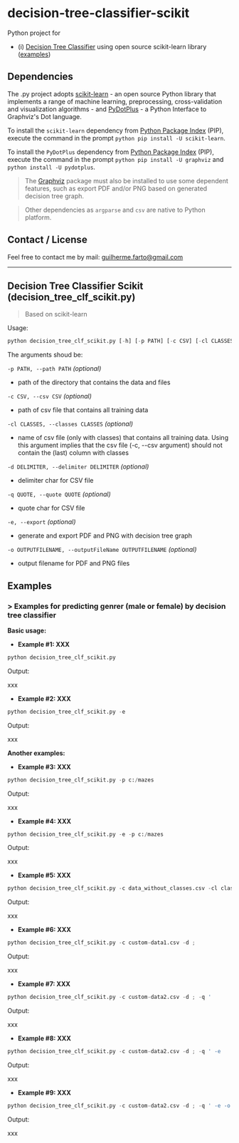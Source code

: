 # decision-tree-classifier-scikit

Python project for
* (i) [Decision Tree Classifier](#decision-tree-clf) using open source scikit-learn library ([examples](#decision-tree-clf-examples))

## Dependencies

The .py project adopts [scikit-learn](http://scikit-learn.org/) - an open source Python library that implements a range of machine learning, preprocessing, cross-validation and visualization algorithms - and [PyDotPlus](pydotplus.readthedocs.io/) - a Python Interface to Graphviz's Dot language.

To install the `scikit-learn` dependency from [Python Package Index](https://pypi.python.org/pypi/pip) (PIP), execute the command in the prompt ```python pip install -U scikit-learn```.

To install the `PyDotPlus` dependency from [Python Package Index](https://pypi.python.org/pypi/pip) (PIP), execute the command in the prompt ```python pip install -U graphviz``` and ```python install -U pydotplus```.

> The [Graphviz](http://www.graphviz.org/) package must also be installed to use some dependent features, such as export PDF and/or PNG based on generated decision tree graph.

> Other dependencies as ```argparse``` and ```csv``` are native to Python platform.

## Contact / License

Feel free to contact me by mail: guilherme.farto@gmail.com

---

<a name="decision-tree-clf"></a>
## Decision Tree Classifier Scikit (decision_tree_clf_scikit.py)
> Based on scikit-learn

Usage:
```python
python decision_tree_clf_scikit.py [-h] [-p PATH] [-c CSV] [-cl CLASSES] [-d DELIMITER] [-q QUOTE] [-e] [-o OUTPUTFILENAME]
```

The arguments shoud be:

`-p PATH, --path PATH` *(optional)*
* path of the directory that contains the data and files

`-c CSV, --csv CSV` *(optional)*
* path of csv file that contains all training data
    
`-cl CLASSES, --classes CLASSES` *(optional)*
* name of csv file (only with classes) that contains all training data. Using this argument implies that the csv file (-c, --csv argument) should not contain the (last) column with classes

`-d DELIMITER, --delimiter DELIMITER` *(optional)*
* delimiter char for CSV file

`-q QUOTE, --quote QUOTE` *(optional)*
* quote char for CSV file

`-e, --export` *(optional)*
* generate and export PDF and PNG with decision tree graph

`-o OUTPUTFILENAME, --outputFileName OUTPUTFILENAME` *(optional)*
* output filename for PDF and PNG files

<a name="all-examples"></a>
## Examples

<a name="decision-tree-clf-examples"></a>
### > Examples for predicting genrer (male or female) by decision tree classifier

**Basic usage:**

* **Example #1: XXX**

```python
python decision_tree_clf_scikit.py
```

Output:

xxx

* **Example #2: XXX**

```python
python decision_tree_clf_scikit.py -e
```

Output:

xxx

**Another examples:**

* **Example #3: XXX**

```python
python decision_tree_clf_scikit.py -p c:/mazes
```

Output:

xxx

* **Example #4: XXX**

```python
python decision_tree_clf_scikit.py -e -p c:/mazes
```

Output:

xxx

* **Example #5: XXX**

```python
python decision_tree_clf_scikit.py -c data_without_classes.csv -cl classes.csv
```

Output:

xxx

* **Example #6: XXX**

```python
python decision_tree_clf_scikit.py -c custom-data1.csv -d ;
```

Output:

xxx

* **Example #7: XXX**

```python
python decision_tree_clf_scikit.py -c custom-data2.csv -d ; -q '
```

Output:

xxx

* **Example #8: XXX**

```python
python decision_tree_clf_scikit.py -c custom-data2.csv -d ; -q ' -e
```

Output:

xxx

* **Example #9: XXX**

```python
python decision_tree_clf_scikit.py -c custom-data2.csv -d ; -q ' -e -o myfile
```

Output:

xxx
